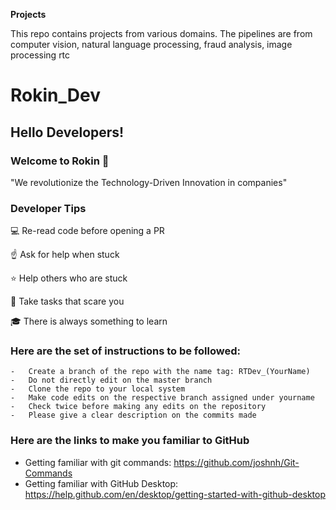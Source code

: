 **Projects**

This repo contains projects from various domains. The pipelines are from computer vision, natural language processing, fraud analysis, image processing rtc

# Rokin_Dev

## Hello Developers!

### Welcome to Rokin :rocket:

"We revolutionize the Technology-Driven Innovation in companies"

### Developer Tips

:computer: Re-read code before opening a PR

:point_up: Ask for help when stuck

:star: Help others who are stuck

:punch: Take tasks that scare you

:mortar_board: There is always something to learn

### Here are the set of instructions to be followed:
	-	Create a branch of the repo with the name tag: RTDev_(YourName)
	-	Do not directly edit on the master branch
	- 	Clone the repo to your local system
	-	Make code edits on the respective branch assigned under yourname
	-	Check twice before making any edits on the repository
	-	Please give a clear description on the commits made

### Here are the links to make you familiar to GitHub

- Getting familiar with git commands: https://github.com/joshnh/Git-Commands
- Getting familiar with GitHub Desktop: https://help.github.com/en/desktop/getting-started-with-github-desktop
